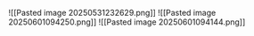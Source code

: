 
![[Pasted image 20250531232629.png]]
![[Pasted image 20250601094250.png]]
![[Pasted image 20250601094144.png]]